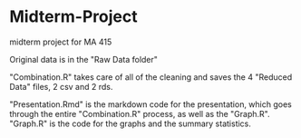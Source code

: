# Midterm-Project
midterm project for MA 415

Original data is in the "Raw Data folder"

"Combination.R" takes care of all of the cleaning and saves the 4 "Reduced Data" files, 2 csv and 2 rds.  

"Presentation.Rmd" is the markdown code for the presentation, which goes through the entire "Combination.R" process, as well as the "Graph.R".
"Graph.R" is the code for the graphs and the summary statistics.
